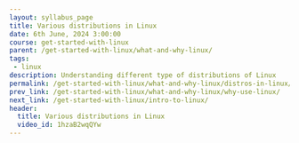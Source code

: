 ```yaml
---
layout: syllabus_page
title: Various distributions in Linux
date: 6th June, 2024 3:00:00
course: get-started-with-linux
parent: /get-started-with-linux/what-and-why-linux/
tags:
 - linux
description: Understanding different type of distributions of Linux
permalink: /get-started-with-linux/what-and-why-linux/distros-in-linux/
prev_link: /get-started-with-linux/what-and-why-linux/why-use-linux/
next_link: /get-started-with-linux/intro-to-linux/
header:
  title: Various distributions in Linux
  video_id: 1hzaB2wqQYw
---
```

